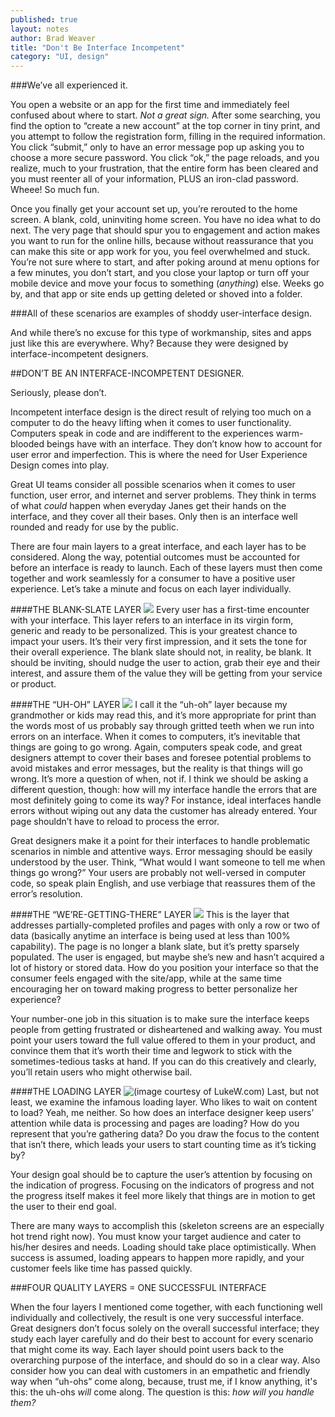 ```yaml
---
published: true
layout: notes
author: Brad Weaver
title: "Don't Be Interface Incompetent"
category: "UI, design"
---
```


###We’ve all experienced it. 

You open a website or an app for the first time and immediately feel confused about where to start. _Not a great sign._ After some searching, you find the option to “create a new account” at the top corner in tiny print, and you attempt to follow the registration form, filling in the required information. You click “submit,” only to have an error message pop up asking you to choose a more secure password. You click “ok,” the page reloads, and you realize, much to your frustration, that the entire form has been cleared and you must reenter all of your information, PLUS an iron-clad password. Wheee! So much fun.

Once you finally get your account set up, you’re rerouted to the home screen. A blank, cold, uninviting home screen. You have no idea what to do next. The very page that should spur you to engagement and action makes you want to run for the online hills, because without reassurance that you can make this site or app work for you, you feel overwhelmed and stuck. You’re not sure where to start, and after poking around at menu options for a few minutes, you don’t start, and you close your laptop or turn off your mobile device and move your focus to something (_anything_) else. Weeks go by, and that app or site ends up getting deleted or shoved into a folder.

###All of these scenarios are examples of shoddy user-interface design. 

And while there’s no excuse for this type of workmanship, sites and apps just like this are everywhere. Why? Because they were designed by interface-incompetent designers.

##DON’T BE AN INTERFACE-INCOMPETENT DESIGNER.

Seriously, please don’t. 

Incompetent interface design is the direct result of relying too much on a computer to do the heavy lifting when it comes to user functionality. Computers speak in code and are indifferent to the experiences warm-blooded beings have with an interface. They don’t know how to account for user error and imperfection. This is where the need for User Experience Design comes into play.

Great UI teams consider all possible scenarios when it comes to user function, user error, and internet and server problems. They think in terms of what _could_ happen when everyday Janes get their hands on the interface, and they cover all their bases. Only then is an interface well rounded and ready for use by the public. 

There are four main layers to a great interface, and each layer has to be considered. Along the way, potential outcomes must be accounted for before an interface is ready to launch. Each of these layers must then come together and work seamlessly for a consumer to have a positive user experience. Let’s take a minute and focus on each layer individually.

####THE BLANK-SLATE LAYER
![]({{site.baseurl}}/http://vanessarwilliams.com/wp-content/uploads/2015/10/Screen-Shot-2015-10-13-at-1.36.46-PM.png)
Every user has a first-time encounter with your interface. This layer refers to an interface in its virgin form, generic and ready to be personalized. This is your greatest chance to impact your users. It’s their very first impression, and it sets the tone for their overall experience. The blank slate should not, in reality, be blank. It should be inviting, should nudge the user to action, grab their eye and their interest, and assure them of the value they will be getting from your service or product. 

####THE “UH-OH” LAYER
![]({{site.baseurl}}/http://i.dailymail.co.uk/i/pix/2014/06/05/1402000752963_Image_galleryImage_NetflixError1_jpg_as_twee.JPG)
I call it the “uh-oh” layer because my grandmother or kids may read this, and it’s more appropriate for print than the words most of us probably say through gritted teeth when we run into errors on an interface. When it comes to computers, it’s inevitable that things are going to go wrong. Again, computers speak code, and great designers attempt to cover their bases and foresee potential problems to avoid mistakes and error messages, but the reality is that things will go wrong. It’s more a question of when, not if. I think we should be asking a different question, though: how will my interface handle the errors that are most definitely going to come its way? For instance, ideal interfaces handle errors without wiping out any data the customer has already entered. Your page shouldn’t have to reload to process the error. 

Great designers make it a point for their interfaces to handle problematic scenarios in nimble and attentive ways. Error messaging should be easily understood by the user. Think, “What would I want someone to tell me when things go wrong?” Your users are probably not well-versed in computer code, so speak plain English, and use verbiage that reassures them of the error’s resolution.

####THE “WE’RE-GETTING-THERE” LAYER
![]({{site.baseurl}}/http://linkedin-makeover.com/wp-content/uploads/2012/02/100-LinkedIn-Profile-Completeness.png)
This is the layer that addresses partially-completed profiles and pages with only a row or two of data (basically anytime an interface is being used at less than 100% capability). The page is no longer a blank slate, but it’s pretty sparsely populated. The user is engaged, but maybe she’s new and hasn’t acquired a lot of history or stored data. How do you position your interface so that the consumer feels engaged with the site/app, while at the same time encouraging her on toward making progress to better personalize her experience? 

Your number-one job in this situation is to make sure the interface keeps people from getting frustrated or disheartened and walking away. You must point your users toward the full value offered to them in your product, and convince them that it’s worth their time and legwork to stick with the sometimes-tedious tasks at hand. If you can do this creatively and clearly, you’ll retain users who might otherwise bail.

####THE LOADING LAYER
![(image courtesy of LukeW.com)]({{site.baseurl}}/http://static.lukew.com/progress-skeleton.png)
Last, but not least, we examine the infamous loading layer. Who likes to wait on content to load? Yeah, me neither. So how does an interface designer keep users’ attention while data is processing and pages are loading? How do you represent that you’re gathering data? Do you draw the focus to the content that isn’t there, which leads your users to start counting time as it’s ticking by? 

Your design goal should be to capture the user’s attention by focusing on the indication of progress. Focusing on the indicators of progress and not the progress itself makes it feel more likely that things are in motion to get the user to their end goal. 

There are many ways to accomplish this (skeleton screens are an especially hot trend right now). You must know your target audience and cater to his/her desires and needs. Loading should take place optimistically. When success is assumed, loading appears to happen more rapidly, and your customer feels like time has passed quickly. 

###FOUR QUALITY LAYERS = ONE SUCCESSFUL INTERFACE

When the four layers I mentioned come together, with each functioning well individually and collectively, the result is one very successful interface. Great designers don’t focus solely on the overall successful interface; they study each layer carefully and do their best to account for every scenario that might come its way. Each layer should point users back to the overarching purpose of the interface, and should do so in a clear way. Also consider how you can deal with customers in an empathetic and friendly way when “uh-ohs” come along, because, trust me, if I know anything, it's this: the uh-ohs _will_ come along. The question is this: _how will you handle them?_